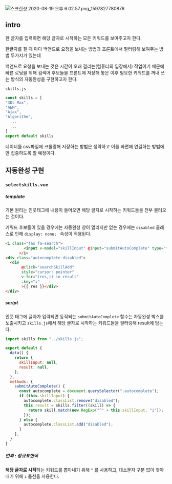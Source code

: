 ![스크린샷 2020-08-19 오후 6.02.57.png_1597827780876](https://firebasestorage.googleapis.com/v0/b/twl-image-storage.appspot.com/o/%E1%84%89%E1%85%B3%E1%84%8F%E1%85%B3%E1%84%85%E1%85%B5%E1%86%AB%E1%84%89%E1%85%A3%E1%86%BA%202020-08-19%20%E1%84%8B%E1%85%A9%E1%84%92%E1%85%AE%206.02.57.png_1597827780876?alt=media&token=ae2ea0ad-6982-4b1b-ada4-ea5e6dea9fb4)

## intro

한 글자를 입력하면 해당 글자로 시작하는 모든 키워드를 보여주고자 한다. 

한글자를 칠 때 마다 백앤드로 요청을 보내는 방법과 프론트에서 필터링해 보여주는 방법 두가지가 있는데

백앤드로 요청을 보내는 것은 시간이 오래 걸리는(컴퓨터의 입장에서) 작업이기 때문에 빠른 로딩을 위해 검색어 후보들을 프론트에 저장해 놓은 이후 필요한 키워드를 꺼내 쓰는 방식의 자동완성을 구현하고자 한다. 

`skills.js`

```javascript
const skills = [
"3Ds Max",
"AEM",
"Ajax",
"Algorithm",
  ...
  ...
]
export default skills
```

데이터를 csv파일에 크롤링해 저장하는 방법은 생략하고 이를 화면에 연결하는 방법에만 집중하도록 할 예정이다. 



## 자동완성 구현

### `selectskills.vue`

##### template

기본 원리는 인풋태그에 내용이 들어오면 해당 글자로 시작하는 키워드들을 전부 불러오는 것이다. 

키워드 후보들이 있을 경우에는 자동완성 창이 열리지만 없는 경우에는 `disabled` 클래스로 인해 `display: none; ` 속성이 적용된다. 

```html
<i class="fas fa-search">
        <input v-model="skillInput" @input="submitAutoComplete" type="text" style="margin-bottom : 15px;" />
      </i>
<div class="autocomplete disabled">
  <div
       @click="searchSkillAdd"
       style="cursor: pointer"
       v-for="(res,i) in result"
       :key="i"
       >{{ res }}</div>
</div>
```



##### script

인풋 태그에 글자가 입력되면 동작되는 `submitAutoComplete` 함수는 자동완성 박스를 노출시키고 `skills.js`에서 해당 글자로 시작하는 키워드들을 필터링해 result에 담는다. 

```javascript
import skills from "../skills.js";

export default {
  data() {
    return {
      skillInput: null,
      result: null,
    };
  },
  methods: {
    submitAutoComplete() {
      const autocomplete = document.querySelector(".autocomplete");
      if (this.skillInput) {
        autocomplete.classList.remove("disabled");
        this.result = skills.filter((skill) => {
          return skill.match(new RegExp("^" + this.skillInput, "i"));
        });
      } else {
        autocomplete.classList.add("disabled");
      }
    },
  }
}
```

##### 번외 : 정규표현식

**해당 글자로 시작**하는 키워드를 뽑아내기 위해 `^` 를 사용하고, 대소문자 구분 없이 찾아내기 위해 `i` 옵션을 사용한다. 